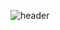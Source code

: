 ![header](https://capsule-render.vercel.app/api?type=waving&color=auto&height=300&section=header&text=MagicCodingBox%20render&fontSize=70)




